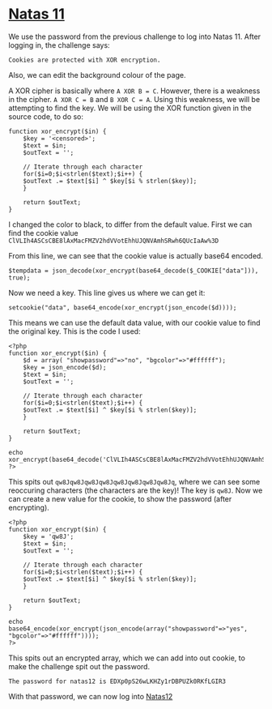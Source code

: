 # [Natas 11](http://overthewire.org/wargames/natas/natas11.html "Natas 11 Web Challenge Page")


We use the password from the previous challenge to log into Natas 11. After logging in, the challenge says:

`Cookies are protected with XOR encryption. ` 

Also, we can edit the background colour of the page. 

A XOR cipher is basically where `A XOR B = C`. However, there is a weakness in the cipher. `A XOR C = B` and `B XOR C = A`. Using this weakness, we will be attempting to find the key. We will be using the XOR function given in the source code, to do so:

```
function xor_encrypt($in) {
    $key = '<censored>';
    $text = $in;
    $outText = '';

    // Iterate through each character
    for($i=0;$i<strlen($text);$i++) {
    $outText .= $text[$i] ^ $key[$i % strlen($key)];
    }

    return $outText;
}
```

I changed the color to black, to differ from the default value. First we can find the cookie value `ClVLIh4ASCsCBE8lAxMacFMZV2hdVVotEhhUJQNVAmhSRwh6QUcIaAw%3D`

From this line, we can see that the cookie value is actually base64 encoded.

`$tempdata = json_decode(xor_encrypt(base64_decode($_COOKIE["data"])), true);`

Now we need a key. This line gives us where we can get it:

`setcookie("data", base64_encode(xor_encrypt(json_encode($d))));`

This means we can use the default data value, with our cookie value to find the original key. This is the code I used:

```
<?php
function xor_encrypt($in) {
	$d = array( "showpassword"=>"no", "bgcolor"=>"#ffffff");
    $key = json_encode($d);
    $text = $in;
    $outText = '';

    // Iterate through each character
    for($i=0;$i<strlen($text);$i++) {
    $outText .= $text[$i] ^ $key[$i % strlen($key)];
    }

    return $outText;
}

echo xor_encrypt(base64_decode('ClVLIh4ASCsCBE8lAxMacFMZV2hdVVotEhhUJQNVAmhSRwh6QUcIaAw%3D'));
?>
```

This spits out `qw8Jqw8Jqw8Jqw8Jqw8Jqw8Jqw8Jqw8Jq`, where we can see some reoccuring characters (the characters are the key)! The key is `qw8J`. Now we can create a new value for the cookie, to show the password (after encrypting).

```
<?php
function xor_encrypt($in) {
    $key = 'qw8J';
    $text = $in;
    $outText = '';

    // Iterate through each character
    for($i=0;$i<strlen($text);$i++) {
    $outText .= $text[$i] ^ $key[$i % strlen($key)];
    }

    return $outText;
}

echo base64_encode(xor_encrypt(json_encode(array("showpassword"=>"yes", "bgcolor"=>"#ffffff"))));
?>
```

This spits out an encrypted array, which we can add into out cookie, to make the challenge spit out the password. 

`The password for natas12 is EDXp0pS26wLKHZy1rDBPUZk0RKfLGIR3`

With that password, we can now log into [Natas12](https://github.com/ProDigySML/Security-Writeups/blob/master/Natas%20Writeups/Natas12 "Natas 12")
